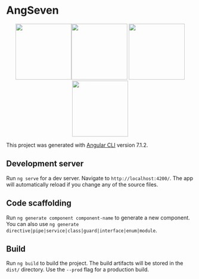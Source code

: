 # AngSeven
<p align="middle">
<img src="https://user-images.githubusercontent.com/39102199/59362708-efd97380-8d01-11e9-9f67-0262c5a29a36.png" height="150" width="150"><img src="https://user-images.githubusercontent.com/39102199/59362767-054e9d80-8d02-11e9-84ca-7df557c5aed7.png" height="150" width="150">

<img src="https://user-images.githubusercontent.com/39102199/59362831-244d2f80-8d02-11e9-928b-214c26982c4d.png" height="150" width="150">
<img src="https://user-images.githubusercontent.com/39102199/59362886-45ae1b80-8d02-11e9-852d-d4efe1933748.png" height="150" width="150">
</p>


This project was generated with [Angular CLI](https://github.com/angular/angular-cli) version 7.1.2.

## Development server

Run `ng serve` for a dev server. Navigate to `http://localhost:4200/`. The app will automatically reload if you change any of the source files.

## Code scaffolding

Run `ng generate component component-name` to generate a new component. You can also use `ng generate directive|pipe|service|class|guard|interface|enum|module`.

## Build

Run `ng build` to build the project. The build artifacts will be stored in the `dist/` directory. Use the `--prod` flag for a production build.


